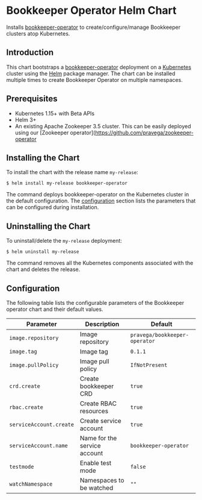 # Bookkeeper Operator Helm Chart

Installs [bookkeeper-operator](https://github.com/pravega/bookkeeper-operator) to create/configure/manage Bookkeeper clusters atop Kubernetes.

## Introduction

This chart bootstraps a [bookkeeper-operator](https://github.com/pravega/bookkeeper-operator) deployment on a [Kubernetes](http://kubernetes.io) cluster using the [Helm](https://helm.sh) package manager. The chart can be installed multiple times to create Bookkeeper Operator on multiple namespaces.

## Prerequisites
  - Kubernetes 1.15+ with Beta APIs
  - Helm 3+
  - An existing Apache Zookeeper 3.5 cluster. This can be easily deployed using our [Zookeeper operator](https://github.com/pravega/zookeeper-operator

## Installing the Chart

To install the chart with the release name `my-release`:

```
$ helm install my-release bookkeeper-operator
```

The command deploys bookkeeper-operator on the Kubernetes cluster in the default configuration. The [configuration](#configuration) section lists the parameters that can be configured during installation.

## Uninstalling the Chart

To uninstall/delete the `my-release` deployment:

```
$ helm uninstall my-release
```

The command removes all the Kubernetes components associated with the chart and deletes the release.

## Configuration

The following table lists the configurable parameters of the Bookkeeper operator chart and their default values.

| Parameter | Description | Default |
| ----- | ----------- | ------ |
| `image.repository` | Image repository | `pravega/bookkeeper-operator` |
| `image.tag` | Image tag | `0.1.1` |
| `image.pullPolicy` | Image pull policy | `IfNotPresent` |
| `crd.create` | Create bookkeeper CRD | `true` |
| `rbac.create` | Create RBAC resources | `true` |
| `serviceAccount.create` | Create service account | `true` |
| `serviceAccount.name` | Name for the service account | `bookkeeper-operator` |
| `testmode` | Enable test mode | `false` |
| `watchNamespace` | Namespaces to be watched  | `""` |
